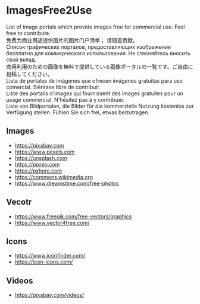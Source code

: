 # ImagesFree2Use
List of image portals which provide images free for commercial use. Feel free to contribute.  
免费为商业用途提供图片的图片门户清单； 请随意贡献。  
Список графических порталов, предоставляющих изображения бесплатно для коммерческого использования. Не стесняйтесь вносить свой вклад.  
商用利用のための画像を無料で提供している画像ポータルの一覧です。ご自由に投稿してください。  
Lista de portales de imágenes que ofrecen imágenes gratuitas para uso comercial. Siéntase libre de contribuir.  
Liste des portails d'images qui fournissent des images gratuites pour un usage commercial. N'hésitez pas à y contribuer.  
Liste von Bildportalen, die Bilder für die kommerzielle Nutzung kostenlos zur Verfügung stellen. Fühlen Sie sich frei, etwas beizutragen.

## Images
* https://pixabay.com
* https://www.pexels.com
* https://unsplash.com
* https://pixnio.com
* https://pxhere.com
* https://commons.wikimedia.org
* https://www.dreamstime.com/free-photos

## Vecotr
* https://www.freepik.com/free-vectors/graphics
* https://www.vector4free.com/

## Icons
* https://www.iconfinder.com/
* https://icon-icons.com/

## Videos
* https://pixabay.com/videos/
